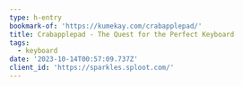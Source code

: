 ```yaml
---
type: h-entry
bookmark-of: 'https://kumekay.com/crabapplepad/'
title: Crabapplepad - The Quest for the Perfect Keyboard
tags:
  - keyboard
date: '2023-10-14T00:57:09.737Z'
client_id: 'https://sparkles.sploot.com/'
---
```


